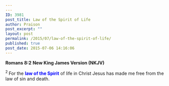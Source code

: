 ```yaml
---
---
ID: 3981
post_title: Law of the Spirit of Life
author: Praison
post_excerpt: ""
layout: post
permalink: /2015/07/law-of-the-spirit-of-life/
published: true
post_date: 2015-07-06 14:16:06
---
```

<strong>Romans 8:2</strong>
<strong> New King James Version (NKJV)</strong>

<span id="en-NKJV-28119" class="text Rom-8-2"><sup class="versenum">2 </sup>For the <span style="color: #0000ff;"><strong>law of the Spirit</strong></span> of life in Christ Jesus has made me free from the law of sin and death.</span>